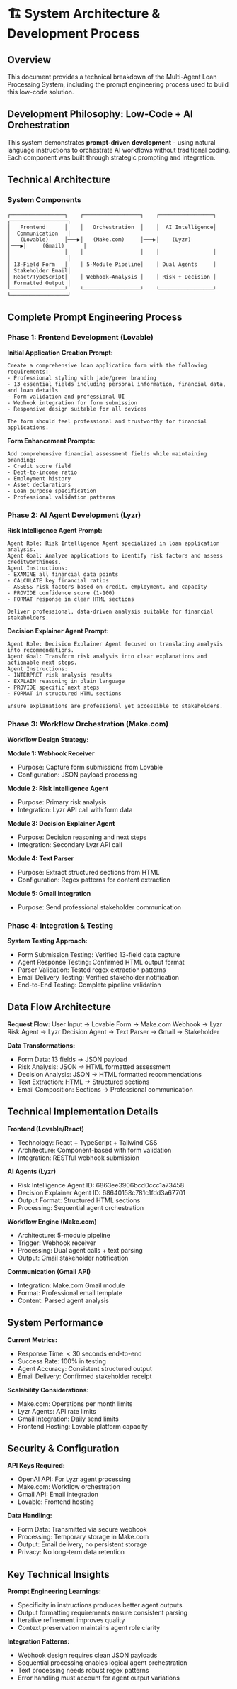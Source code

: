 # 🏗️ System Architecture & Development Process

## Overview

This document provides a technical breakdown of the Multi-Agent Loan Processing System, including the prompt engineering process used to build this low-code solution.

## Development Philosophy: Low-Code + AI Orchestration

This system demonstrates **prompt-driven development** - using natural language instructions to orchestrate AI workflows without traditional coding. Each component was built through strategic prompting and integration.

## Technical Architecture

### System Components

```
┌─────────────────┐    ┌──────────────────┐    ┌─────────────────┐    ┌──────────────────┐
│   Frontend      │    │   Orchestration  │    │  AI Intelligence│    │  Communication   │
│   (Lovable)     │───▶│   (Make.com)     │───▶│    (Lyzr)       │───▶│     (Gmail)      │
│                 │    │                  │    │                 │    │                  │
│ 13-Field Form   │    │ 5-Module Pipeline│    │ Dual Agents     │    │ Stakeholder Email│
│ React/TypeScript│    │ Webhook→Analysis │    │ Risk + Decision │    │ Formatted Output │
└─────────────────┘    └──────────────────┘    └─────────────────┘    └──────────────────┘
```

## Complete Prompt Engineering Process

### Phase 1: Frontend Development (Lovable)

**Initial Application Creation Prompt:**
```
Create a comprehensive loan application form with the following requirements:
- Professional styling with jade/green branding
- 13 essential fields including personal information, financial data, and loan details
- Form validation and professional UI
- Webhook integration for form submission
- Responsive design suitable for all devices

The form should feel professional and trustworthy for financial applications.
```

**Form Enhancement Prompts:**
```
Add comprehensive financial assessment fields while maintaining branding:
- Credit score field
- Debt-to-income ratio
- Employment history
- Asset declarations
- Loan purpose specification
- Professional validation patterns
```

### Phase 2: AI Agent Development (Lyzr)

**Risk Intelligence Agent Prompt:**
```
Agent Role: Risk Intelligence Agent specialized in loan application analysis.
Agent Goal: Analyze applications to identify risk factors and assess creditworthiness.
Agent Instructions:
- EXAMINE all financial data points
- CALCULATE key financial ratios
- ASSESS risk factors based on credit, employment, and capacity
- PROVIDE confidence score (1-100)
- FORMAT response in clear HTML sections

Deliver professional, data-driven analysis suitable for financial stakeholders.
```

**Decision Explainer Agent Prompt:**
```
Agent Role: Decision Explainer Agent focused on translating analysis into recommendations.
Agent Goal: Transform risk analysis into clear explanations and actionable next steps.
Agent Instructions:
- INTERPRET risk analysis results
- EXPLAIN reasoning in plain language
- PROVIDE specific next steps
- FORMAT in structured HTML sections

Ensure explanations are professional yet accessible to stakeholders.
```

### Phase 3: Workflow Orchestration (Make.com)

**Workflow Design Strategy:**

**Module 1: Webhook Receiver**
- Purpose: Capture form submissions from Lovable
- Configuration: JSON payload processing

**Module 2: Risk Intelligence Agent**
- Purpose: Primary risk analysis
- Integration: Lyzr API call with form data

**Module 3: Decision Explainer Agent**
- Purpose: Decision reasoning and next steps
- Integration: Secondary Lyzr API call

**Module 4: Text Parser**
- Purpose: Extract structured sections from HTML
- Configuration: Regex patterns for content extraction

**Module 5: Gmail Integration**
- Purpose: Send professional stakeholder communication

### Phase 4: Integration & Testing

**System Testing Approach:**
- Form Submission Testing: Verified 13-field data capture
- Agent Response Testing: Confirmed HTML output format
- Parser Validation: Tested regex extraction patterns
- Email Delivery Testing: Verified stakeholder notification
- End-to-End Testing: Complete pipeline validation

## Data Flow Architecture

**Request Flow:**
User Input → Lovable Form → Make.com Webhook → Lyzr Risk Agent → Lyzr Decision Agent → Text Parser → Gmail → Stakeholder

**Data Transformations:**
- Form Data: 13 fields → JSON payload
- Risk Analysis: JSON → HTML formatted assessment
- Decision Analysis: JSON → HTML formatted recommendations
- Text Extraction: HTML → Structured sections
- Email Composition: Sections → Professional communication

## Technical Implementation Details

**Frontend (Lovable/React)**
- Technology: React + TypeScript + Tailwind CSS
- Architecture: Component-based with form validation
- Integration: RESTful webhook submission

**AI Agents (Lyzr)**
- Risk Intelligence Agent ID: 6863ee3906bcd0ccc1a73458
- Decision Explainer Agent ID: 68640158c781c1fdd3a67701
- Output Format: Structured HTML sections
- Processing: Sequential agent orchestration

**Workflow Engine (Make.com)**
- Architecture: 5-module pipeline
- Trigger: Webhook receiver
- Processing: Dual agent calls + text parsing
- Output: Gmail stakeholder notification

**Communication (Gmail API)**
- Integration: Make.com Gmail module
- Format: Professional email template
- Content: Parsed agent analysis

## System Performance

**Current Metrics:**
- Response Time: < 30 seconds end-to-end
- Success Rate: 100% in testing
- Agent Accuracy: Consistent structured output
- Email Delivery: Confirmed stakeholder receipt

**Scalability Considerations:**
- Make.com: Operations per month limits
- Lyzr Agents: API rate limits
- Gmail Integration: Daily send limits
- Frontend Hosting: Lovable platform capacity

## Security & Configuration

**API Keys Required:**
- OpenAI API: For Lyzr agent processing
- Make.com: Workflow orchestration
- Gmail API: Email integration
- Lovable: Frontend hosting

**Data Handling:**
- Form Data: Transmitted via secure webhook
- Processing: Temporary storage in Make.com
- Output: Email delivery, no persistent storage
- Privacy: No long-term data retention

## Key Technical Insights

**Prompt Engineering Learnings:**
- Specificity in instructions produces better agent outputs
- Output formatting requirements ensure consistent parsing
- Iterative refinement improves quality
- Context preservation maintains agent role clarity

**Integration Patterns:**
- Webhook design requires clean JSON payloads
- Sequential processing enables logical agent orchestration
- Text processing needs robust regex patterns
- Error handling must account for agent output variations
